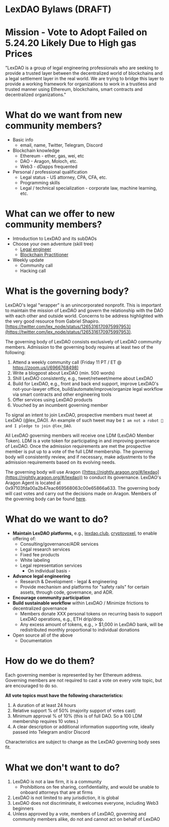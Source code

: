 # LexDAO Bylaws (DRAFT)

# Mission - Vote to Adopt Failed on 5.24.20 Likely Due to High gas Prices

 "LexDAO is a group of legal engineering professionals who are seeking to provide a trusted layer between the decentralized world of blockchains and a legal settlement layer in the real world. We are trying to bridge this layer to provide a working framework for organizations to work in a trustless and trusted manner using Ethereum, blockchains, smart contracts and decentralized organizations."

# What do we want from new community members?

- Basic info
    - email, name, Twitter, Telegram, Discord
- Blockchain knowledge
    - Ethereum - ether, gas, wei, etc
    - DAO - Aragon, Moloch, etc.
    - Web3 - dDapps frequented
- Personal / professional qualification
    - Legal status - US attorney, CPA, CFA, etc.
    - Programming skills
    - Legal / technical specialization - corporate law, machine learning, etc.

# What can we offer to new community members?

- Introduction to LexDAO and its subDAOs
- Choose your own adventure (skill tree)
    - [Legal engineer](https://www.notion.so/Legal-Engineer-9f64e278d06b4d56997cd570dd5bc36f)
    - [Blockchain Practitioner](https://www.notion.so/Lawyer-Getting-Into-Crypto-f083c347fb5843cd808ed3fe56a22a56)
- Weekly update
    - Community call
    - Hacking call

# What is the governing body?

LexDAO's legal "wrapper" is an unincorporated nonprofit.  This is important to maintain the mission of LexDAO and govern the relationship with the DAO with each other and outside world.  Concerns to be address highlighted with the very good resource from Gabriel Shapiro.  [https://twitter.com/lex_node/status/1265316170975997953](https://twitter.com/lex_node/status/1265316170975997953).

The governing body of LexDAO consists exclusively of LexDAO community members.  Admission to the governing body requires at least two of the following: 

   1. Attend a weekly community call (Friday 11 PT / ET @ [https://zoom.us/j/6966768498)](https://zoom.us/j/6966768498)
   2. Write a blogpost about LexDAO (min. 500 words)
   3. Shill LexDAO consistently, e.g., tweet/retweet/meme about LexDAO
   4. Build for LexDAO, e.g., front and back end support, improve LexDAO's not-your-lawyer office, build/automate/improve/organize legal workflow via smart contracts and other engineering tools
   5. Offer services using LexDAO products
   6. Vouched by an incumbent governing member

To signal an intent to join LexDAO, prospective members must tweet at LexDAO (@lex_DAO). An example of such tweet may be `I am not a robot 🤖 and I pledge to join @lex_DAO`.

All LexDAO governing members will receive one LDM (LexDAO Member Token). LDM is a vote token for participating in and improving governance of LexDAO. Once the admission requirements are met the prospective member is put up to a vote of the full LDM membership. The governing body will consistently review, and if necessary, make adjustments to the admission requirements based on its evolving needs. 

The governing body will use Aragon ([https://nightly.aragon.org/#/lexdao](https://nightly.aragon.org/#/lexdao)) to conduct its governance. LexDAO's Aragon Agent is located at 0x97103fda00a2b47eac669568063c00e65866a633. The governing body will cast votes and carry out the decisions made on Aragon. Members of the governing body can be found [here](https://docs.google.com/spreadsheets/d/1GNQ53y5sYPwPrAXUrNxBrAobyl-7a4jBONdIz_DxVbE/edit#gid=629083965). 

# What do we want to do?

- **Maintain LexDAO platforms,** e.g., [lexdao.club](https://lexdao.club/), [cryptovoxel](https://www.cryptovoxels.com/parcels/2223), to enable offering of:
    - Consulting/governance/ADR services
    - Legal research services
    - Fixed fee products
    - White labeling
    - Legal representation services
        - On individual basis -
- **Advance legal engineering**
    - Research & Development - legal & engineering
    - Provide mechanism and platforms for "safety rails" for certain assets, through code, governance, and ADR.
- **Encourage community participation**
- **Build sustainable workflow** within LexDAO / Minimize frictions to decentralized governance
    - Members donate XXX personal tokens on recurring basis to support LexDAO operations, e.g., ETH drip/drop.
    - Any excess amount of tokens, e.g., > $1,000 in LexDAO bank, will be redistributed monthly proportional to individual donations
- Open source all of the above
    - Documentation

# How do we do them?

Each governing member is represented by her Ethereum address. Governing members are not required to cast a vote on every vote topic, but are encouraged to do so. 

**All vote topics must have the following characteristics:** 

1. A duration of at least 24 hours
2. Relative support % of 50% (majority support of votes cast)
3. Minimum approval % of 10% (this is of full DAO.  So a 100 LDM membership requires 10 votes.)
4. A clear description or additional information supporting vote, ideally passed into Telegram and/or Discord

Characteristics are subject to change as the LexDAO governing body sees fit. 

# What we don't want to do?

1. LexDAO is not a law firm, it is a community
    - Prohibitions on fee sharing, confidentiality, and would be unable to onboard attorneys that are at firms
2. LexDAO is not limited to any jurisdiction, it is global
3. LexDAO does not discriminate, it welcomes everyone, including Web3 beginners 
4. Unless approved by a vote, members of LexDAO, governing and community members alike, do not and cannot act on behalf of LexDAO

